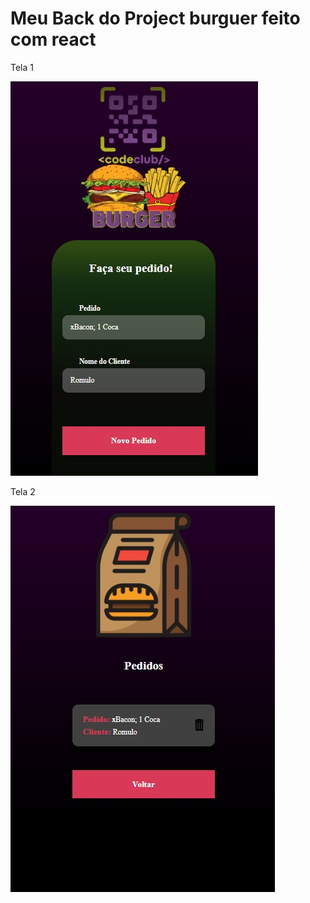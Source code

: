 <h1> Meu Back do Project burguer feito com react</h1>
<p>Tela 1</p>
    <img src="./assets/tela1.jpeg">


<br>

<p>Tela 2</p>
    <img src="./assets/tela2.jpeg">